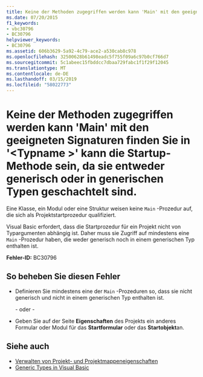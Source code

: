 ```yaml
---
title: Keine der Methoden zugegriffen werden kann 'Main' mit den geeigneten Signaturen finden Sie in '<typename>' kann die Startup-Methode sein, da sie entweder generisch oder in generischen Typen geschachtelt sind.
ms.date: 07/20/2015
f1_keywords:
- vbc30796
- BC30796
helpviewer_keywords:
- BC30796
ms.assetid: 606b3629-5a92-4c79-ace2-a530cab8c978
ms.openlocfilehash: 32500628b61498eadc5f755f09a6c97b0cf766d7
ms.sourcegitcommit: 5c1abeec15fbddcc7dbaa729fabc1f1f29f12045
ms.translationtype: MT
ms.contentlocale: de-DE
ms.lasthandoff: 03/15/2019
ms.locfileid: "58022773"
---
```

# <a name="none-of-the-accessible-main-methods-with-the-appropriate-signatures-found-in-typename-can-be-the-startup-method-since-they-are-either-generic-or-nested-in-generic-types"></a>Keine der Methoden zugegriffen werden kann 'Main' mit den geeigneten Signaturen finden Sie in '\<Typname >' kann die Startup-Methode sein, da sie entweder generisch oder in generischen Typen geschachtelt sind.
Eine Klasse, ein Modul oder eine Struktur weisen keine `Main` -Prozedur auf, die sich als Projektstartprozedur qualifiziert.  
  
 Visual Basic erfordert, dass die Startprozedur für ein Projekt nicht von Typargumenten abhängig ist. Daher muss sie Zugriff auf mindestens eine `Main` -Prozedur haben, die weder generisch noch in einem generischen Typ enthalten ist.  
  
 **Fehler-ID:** BC30796  
  
## <a name="to-correct-this-error"></a>So beheben Sie diesen Fehler  
  
-   Definieren Sie mindestens eine der `Main` -Prozeduren so, dass sie nicht generisch und nicht in einem generischen Typ enthalten ist.  
  
     - oder -   
  
-   Geben Sie auf der Seite **Eigenschaften** des Projekts ein anderes Formular oder Modul für das **Startformular** oder das **Startobjekt**an.  
  
## <a name="see-also"></a>Siehe auch

- [Verwalten von Projekt- und Projektmappeneigenschaften](/visualstudio/ide/managing-project-and-solution-properties)
- [Generic Types in Visual Basic](../../visual-basic/programming-guide/language-features/data-types/generic-types.md)
